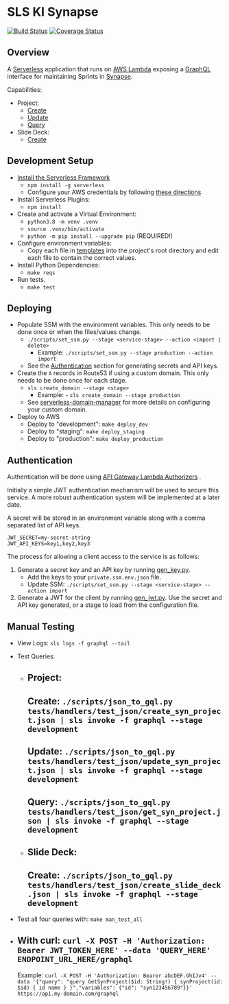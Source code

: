 # SLS KI Synapse

[![Build Status](https://travis-ci.org/ki-tools/sls_ki_synapse.svg?branch=master)](https://travis-ci.org/ki-tools/sls_ki_synapse)
[![Coverage Status](https://coveralls.io/repos/github/ki-tools/sls_ki_synapse/badge.svg?branch=master)](https://coveralls.io/github/ki-tools/sls_ki_synapse?branch=master)

## Overview

A [Serverless](https://serverless.com/framework/docs/getting-started) application that runs
on [AWS Lambda](https://aws.amazon.com/lambda) exposing a [GraphQL](https://graphql.org) interface for maintaining
Sprints in [Synapse](https://www.synapse.org).

Capabilities:

- Project:
    - [Create](tests/handlers/test_json/create_syn_project.json)
    - [Update](tests/handlers/test_json/update_syn_project.json)
    - [Query](tests/handlers/test_json/get_syn_project.json)
- Slide Deck:
    - [Create](tests/handlers/test_json/create_slide_deck.json)

## Development Setup

- [Install the Serverless Framework](https://serverless.com/framework/docs/providers/aws/guide/quick-start)
    - `npm install -g serverless`
    - Configure your AWS credentials by
      following [these directions](https://serverless.com/framework/docs/providers/aws/guide/credentials)
- Install Serverless Plugins:
    - `npm install`
- Create and activate a Virtual Environment:
    - `python3.8 -m venv .venv`
    - `source .venv/bin/activate`
    - `python -m pip install --upgrade pip` (REQUIRED!)
- Configure environment variables:
    - Copy each file in [templates](templates) into the project's root directory and edit each file to contain the
      correct values.
- Install Python Dependencies:
    - `make reqs`
- Run tests.
    - `make test`

## Deploying

- Populate SSM with the environment variables. This only needs to be done once or when the files/values change.
    - `./scripts/set_ssm.py --stage <service-stage> --action <import | delete>`
        - Example: `./scripts/set_ssm.py --stage production --action import`
    - See the [Authentication](#authentication) section for generating secrets and API keys.
- Create the `A` records in Route53 if using a custom domain. This only needs to be done once for each stage.
    - `sls create_domain --stage <stage>`
        - Example: - `sls create_domain --stage production`
    - See [serverless-domain-manager](https://github.com/amplify-education/serverless-domain-manager) for more details
      on configuring your custom domain.
- Deploy to AWS
    - Deploy to "development": `make deploy_dev`
    - Deploy to "staging": `make deploy_staging`
    - Deploy to "production": `make deploy_production`

## Authentication

Authentication will be done
using [API Gateway Lambda Authorizers](https://docs.aws.amazon.com/apigateway/latest/developerguide/apigateway-use-lambda-authorizer.html)
.

Initially a simple JWT authentication mechanism will be used to secure this service. A more robust authentication system
will be implemented at a later date.

A secret will be stored in an environment variable along with a comma separated list of API keys.

```shell
JWT_SECRET=my-secret-string
JWT_API_KEYS=key1,key2,key3
```

The process for allowing a client access to the service is as follows:

1. Generate a secret key and an API key by running [gen_key.py](scripts/gen_key.py).
    - Add the keys to your `private.ssm.env.json` file.
    - Update SSM: `./scripts/set_ssm.py --stage <service-stage> --action import`
2. Generate a JWT for the client by running [gen_jwt.py](scripts/gen_jwt.py). Use the secret and API key generated, or a
   stage to load from the configuration file.

## Manual Testing

- View Logs: `sls logs -f graphql --tail`
- Test Queries:
    - Project:
      -
      Create: `./scripts/json_to_gql.py tests/handlers/test_json/create_syn_project.json | sls invoke -f graphql --stage development`
      -
      Update: `./scripts/json_to_gql.py tests/handlers/test_json/update_syn_project.json | sls invoke -f graphql --stage development`
      -
      Query:  `./scripts/json_to_gql.py tests/handlers/test_json/get_syn_project.json | sls invoke -f graphql --stage development`
      -
    - Slide Deck:
      -
      Create:  `./scripts/json_to_gql.py tests/handlers/test_json/create_slide_deck.json | sls invoke -f graphql --stage development`
      -
- Test all four queries with: `make man_test_all`


- With curl: `curl -X POST -H 'Authorization: Bearer JWT_TOKEN_HERE' --data 'QUERY_HERE' ENDPOINT_URL_HERE/graphql`
  -
  Example: `curl -X POST -H 'Authorization: Bearer abcDEF.GhIJv4' --data '{"query": "query GetSynProject($id: String!) { synProject(id: $id) { id name } }","variables": {"id": "syn123456789"}}' https://api.my-domain.com/graphql`

